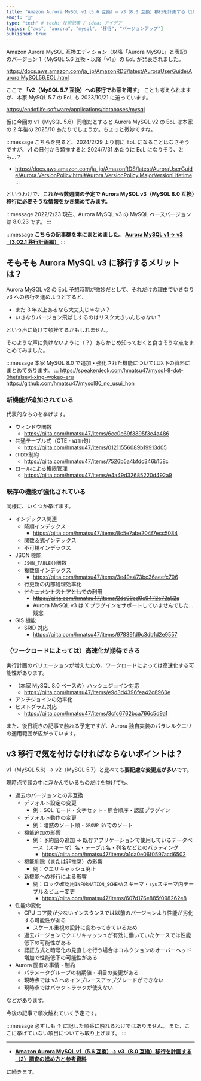 ```yaml
---
title: "Amazon Aurora MySQL v1（5.6 互換）→ v3（8.0 互換）移行を計画する（1）はじめに"
emoji: "🌌"
type: "tech" # tech: 技術記事 / idea: アイデア
topics: ["aws", "aurora", "mysql", "移行", "バージョンアップ"]
published: true
---
```


Amazon Aurora MySQL 互換エディション（以降「Aurora MySQL」と表記）のバージョン 1（MySQL 5.6 互換・以降「v1」）の EoL が発表されました。

https://docs.aws.amazon.com/ja_jp/AmazonRDS/latest/AuroraUserGuide/Aurora.MySQL56.EOL.html

ここで **「v2（MySQL 5.7 互換）への移行でお茶を濁す」** ことも考えられますが、本家 MySQL 5.7 の EoL も 2023/10/21 に迫っています。

https://endoflife.software/applications/databases/mysql

仮に今回の v1（MySQL 5.6）同様だとすると Aurora MySQL v2 の EoL は本家の 2 年後の 2025/10 あたりでしょうか。ちょっと微妙ですね。

:::message
こちらを見ると、2024/2/29 より前に EoL になることはなさそうですが、v1 の日付から類推すると 2024/7/31 あたりに EoL になりそう、とも…？

- https://docs.aws.amazon.com/ja_jp/AmazonRDS/latest/AuroraUserGuide/Aurora.VersionPolicy.html#Aurora.VersionPolicy.MajorVersionLifetime
  :::

というわけで、**これから数週間の予定で Aurora MySQL v3（MySQL 8.0 互換）移行に必要そうな情報をかき集めてみます。**

:::message
2022/2/23 現在、Aurora MySQL v3 の MySQL ベースバージョンは 8.0.23 です。
:::

:::message
**こちらの記事群を本にまとめました。**
**[Aurora MySQL v1 → v3（3.02.1 移行計画編）](https://zenn.dev/hmatsu47/books/aurora-mysql3-plan-book)**
:::

## そもそも Aurora MySQL v3 に移行するメリットは？

Aurora MySQL v2 の EoL 予想時期が微妙だとして、それだけの理由でいきなり v3 への移行を進めようとすると、

- まだ 3 年以上あるなら大丈夫じゃない？
- いきなりバージョン飛ばしするのはリスク大きいんじゃない？

という声に負けて頓挫するかもしれません。

そのような声に負けないように（？）あらかじめ知っておくと良さそうな点をまとめてみました。

:::message
本家 MySQL 8.0 で追加・強化された機能については以下の資料にまとめてあります。
:::
https://speakerdeck.com/hmatsu47/mysql-8-dot-0hefalseyi-xing-wokao-eru
https://github.com/hmatsu47/mysql80_no_usui_hon

### 新機能が追加されている

代表的なものを挙げます。

- ウィンドウ関数
  - https://qiita.com/hmatsu47/items/6cc0e69f3895f3e4a486
- 共通テーブル式（CTE・`WITH`句）
  - https://qiita.com/hmatsu47/items/01211556089b19913d05
- `CHECK`制約
  - https://qiita.com/hmatsu47/items/7526b5a4bfdc346b158c
- ロールによる権限管理
  - https://qiita.com/hmatsu47/items/e4a49d32685220d492a9

### 既存の機能が強化されている

同様に、いくつか挙げます。

- インデックス関連
  - 降順インデックス
    - https://qiita.com/hmatsu47/items/8c5e7abe204f7ecc5084
  - 関数＆式インデックス
  - 不可視インデックス
- JSON 機能
  - `JSON_TABLE()`関数
  - 複数値インデックス
    - https://qiita.com/hmatsu47/items/3e49a473bc36aeefc706
  - 行更新の内部処理効率化
  - ~~ドキュメントストアとしての利用~~
    - ~~https://qiita.com/hmatsu47/items/2de98cd0c9472e72a52a~~
    - Aurora MySQL v3 は X プラグインをサポートしていませんでした…残念
- GIS 機能
  - SRID 対応
    - https://qiita.com/hmatsu47/items/97839fd9c3db1d2e9557

### （ワークロードによっては）高速化が期待できる

実行計画のバリエーションが増えたため、ワークロードによっては高速化する可能性があります。

- （本家 MySQL 8.0 ベースの）ハッシュジョイン対応
  - https://qiita.com/hmatsu47/items/e9d3d4396fea42c8960e
- アンチジョインの効率化
- ヒストグラム対応
  - https://qiita.com/hmatsu47/items/3cfc6762bca766c5d9a1

また、後日続きの記事で触れる予定ですが、Aurora 独自実装のパラレルクエリの適用範囲が広がっています。

## v3 移行で気を付けなければならないポイントは？

v1（MySQL 5.6）→ v2（MySQL 5.7）と比べても**要配慮な変更点が多い**です。

現時点で頭の中に浮かんでいるものだけを挙げても、

- 過去のバージョンとの非互換
  - デフォルト設定の変更
    - 例：SQL モード・文字セット・照合順序・認証プラグイン
  - デフォルト動作の変更
    - 例：暗黙のソート順・`GROUP BY`でのソート
  - 機能追加の影響
    - 例：予約語の追加 → 既存アプリケーションで使用しているデータベース（スキーマ）名・テーブル名・列名などとのバッティング
      - https://qiita.com/hmatsu47/items/a1da0e06f0597acd6502
  - 機能削除（または非推奨）の影響
    - 例：クエリキャッシュ廃止
  - 新機能への移行による影響
    - 例：ロック確認用`INFORMATION_SCHEMA`スキーマ・`sys`スキーマ内テーブル＆ビュー変更
      - https://qiita.com/hmatsu47/items/607d176e885f098262e8
- 性能の変化
  - CPU コア数が少ないインスタンスでは以前のバージョンより性能が劣化する可能性がある
    - スケール重視の設計に変わってきているため
  - 過去バージョンでクエリキャッシュが有効に働いていたケースでは性能低下の可能性がある
  - 認証方式と暗号化の見直しを行う場合はコネクションのオーバーヘッド増加で性能低下の可能性がある
- Aurora 固有の事情・制約
  - パラメータグループの初期値・項目の変更がある
  - 現時点では v3 へのインプレースアップグレードができない
  - 現時点ではバックトラックが使えない

などがあります。

今後の記事で順次触れていく予定です。

:::message
必ずしも ↑ に記した順番に触れるわけではありません。
また、ここに挙げていない項目についても取り上げます。
:::

---

- **[Amazon Aurora MySQL v1（5.6 互換）→ v3（8.0 互換）移行を計画する（2）調査の進め方と参考資料](/hmatsu47/articles/aurora-mysql3-002-ref-material)**

に続きます。
